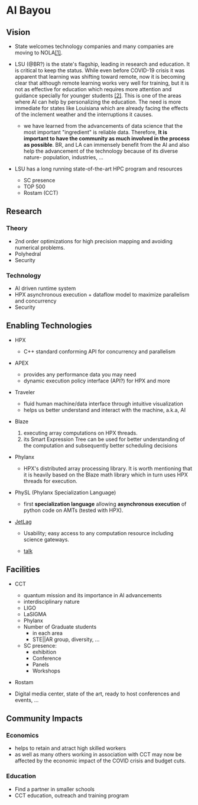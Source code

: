 <!-- 
Copyright (c) 2020 R. Tohid (@rtohid)

Distributed under the Boost Software License, Version 1.0.(See accompanying
file LICENSE_1_0.txt or copy at http://www.boost.org/LICENSE_1_0.txt) 
-->

# AI Bayou

## Vision

* State welcomes technology companies and many companies are moving to
  NOLA[[1]](https://www.inc.com/emily-canal/why-entrepreneurs-leave-nyc-sf-for-austin-reno-miami.html).
  

* LSU (@BR?) is the state's flagship, leading in research and education. It is
  critical to keep the status. While even before COVID-19 crisis it was apparent
  that learning was shifting toward remote, now it is becoming clear that
  although remote learning works very well for training, but it is not as
  effective for education which requires more attention and guidance specially
  for younger students
  [[2]](https://www.youtube.com/watch?v=zA3-mLhajkk&list=PL2FF649D0C4407B30).
  This is one of the areas where AI can help by personalizing the education. The
  need is more immediate for states like Louisiana which are already facing the
  effects of the inclement weather and the interruptions it causes.

  + we have learned from the advancements of data science that the most
    important "ingredient" is reliable data. Therefore, **It is important to
    have the community as much involved in the process as possible**. BR, and LA
    can immensely benefit from the AI and also help the advancement of the
    technology because of its diverse nature- population, industries, ...

* LSU has a long running state-of-the-art HPC program and resources
  + SC presence
  + TOP 500
  + Rostam (CCT)

## Research

### Theory
* 2nd order optimizations for high precision mapping and avoiding numerical
  problems.
* Polyhedral
* Security

### Technology
* AI driven runtime system
* HPX asynchronous execution + dataflow model to maximize parallelism and
  concurrency
* Security

## Enabling Technologies

* HPX
  + C++ standard conforming API for concurrency and parallelism

* APEX
  + provides any performance data you may need
  + dynamic execution policy interface (API?) for HPX and more

* Traveler
  + fluid human machine/data interface through intuitive visualization
  + helps us better understand and interact with the machine, a.k.a, AI

* Blaze
  1. executing array computations on HPX threads.
  2. its Smart Expression Tree can be used for better understanding of the
     computation and subsequently better scheduling decisions

* Phylanx
  + HPX's distributed array processing library. It is worth mentioning that it
    is heavily based on the Blaze math library which in turn uses HPX threads
    for execution.

* PhySL (Phylanx Specialization Language)
  + first **specialization language** allowing **asynchronous execution** of
    python code on AMTs (tested with HPX).

* [JetLag](https://www.cct.lsu.edu/~sbrandt/JetLag-Talk-PyHPC2020.mp4)
  + Usability; easy access to any computation resource including science
    gateways.

  + [talk](https://www.cct.lsu.edu/~sbrandt/JetLag-Talk-PyHPC2020.mp4)

## Facilities

* CCT
  + quantum mission and its importance in AI advancements
  + interdisciplinary nature
  + LIGO
  + LaSIGMA
  + Phylanx
  + Number of Graduate students
     - in each area
     - STE||AR group, diversity, ...
  + SC presence:
     - exhibition
     - Conference
     - Panels
     - Workshops

* Rostam
* Digital media center, state of the art, ready to host conferences and events, 
  ...

## Community Impacts

### Economics

* helps to retain and atract high skilled workers
* as well as many others working in association with CCT may now be affected by
  the economic impact of the COVID crisis and budget cuts.

### Education

* Find a partner in smaller schools
* CCT education, outreach and training program
